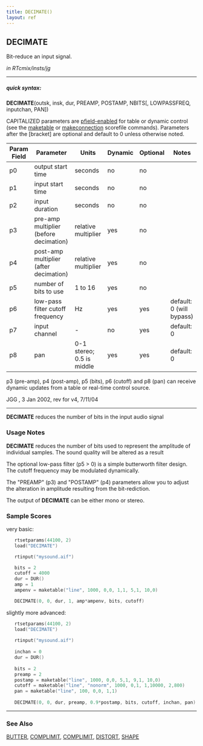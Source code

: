 ```yaml
---
title: DECIMATE()
layout: ref
---
```


## DECIMATE

Bit-reduce an input signal.

*in RTcmix/insts/jg*  
  

-----

##### quick syntax:

**DECIMATE**(outsk, insk, dur, PREAMP, POSTAMP, NBITS\[, LOWPASSFREQ,
inputchan, PAN\])

CAPITALIZED parameters are [pfield-enabled](pfield-enabled.html) for
table or dynamic control (see the
[maketable](../scorefile/maketable.html) or
[makeconnection](../scorefile/makeconnection.html) scorefile
commands). Parameters after the \[bracket\] are optional and default to
0 unless otherwise noted.


Param Field	| Parameter | Units | Dynamic | Optional | Notes
----------- | --------- | ----- | -------- | --------- | ---------
p0 | output start time | seconds | no | no | 
p1 | input start time | seconds | no | no | 
p2 | input duration | seconds | no | no | 
p3 | pre-amp multiplier (before decimation) | relative multiplier | yes | no |
p4 | post-amp multiplier (after decimation) | relative multiplier | yes | no |
p5 | number of bits to use | 1 to 16 | yes | no | 
p6 | low-pass filter cutoff frequency | Hz | yes | yes | default: 0 (will bypass) | 
p7 | input channel |  -  | no | yes | default: 0 | 
p8 | pan | 0-1 stereo; 0.5 is middle | yes | yes | default: 0 | 

   p3 (pre-amp), p4 (post-amp), p5 (bits), p6 (cutoff) and p8 (pan) can
   receive dynamic updates from a table or real-time control source.

   JGG , 3 Jan 2002, rev for v4, 7/11/04

  

-----

  
**DECIMATE** reduces the number of bits in the input audio signal

### Usage Notes

**DECIMATE** reduces the number of bits used to represent the amplitude
of individual samples. The sound quality will be altered as a result

The optional low-pass filter (p5 \> 0) is a simple butterworth filter
design. The cutoff frequency may be modulated dynamically.

The "PREAMP" (p3) and "POSTAMP" (p4) parameters allow you to adjust the
alteration in amplitude resulting from the bit-rediction.

The output of **DECIMATE** can be either mono or stereo.

### Sample Scores

very basic:

```cpp
   rtsetparams(44100, 2)
   load("DECIMATE")

   rtinput("mysound.aif")

   bits = 2
   cutoff = 4000
   dur = DUR()
   amp = 1
   ampenv = maketable("line", 1000, 0,0, 1,1, 5,1, 10,0)

   DECIMATE(0, 0, dur, 1, amp*ampenv, bits, cutoff)
```

  
  
slightly more advanced:

```cpp
   rtsetparams(44100, 2)
   load("DECIMATE")
   
   rtinput("mysound.aif")
   
   inchan = 0
   dur = DUR()
   
   bits = 2
   preamp = 2
   postamp = maketable("line", 1000, 0,0, 5,1, 9,1, 10,0)
   cutoff = maketable("line", "nonorm", 1000, 0,1, 1,10000, 2,800)
   pan = maketable("line", 100, 0,0, 1,1)
   
   DECIMATE(0, 0, dur, preamp, 0.9*postamp, bits, cutoff, inchan, pan)
```

  

-----

### See Also

[BUTTER](BUTTER.html), [COMPLIMIT](COMPLIMIT.html),
[COMPLIMIT](COMPLIMIT.html), [DISTORT](DISTORT.html),
[SHAPE](SHAPE.html)
